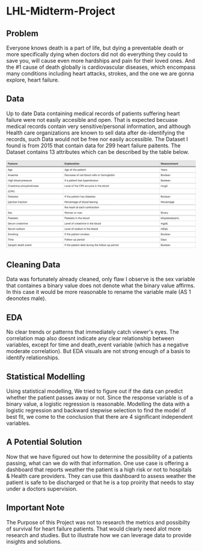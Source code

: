# LHL-Midterm-Project

## Problem
Everyone knows death is a part of life, but dying a preventable death or more specifically dying when doctors did not do everything they could to save you, will cause even more hardships and pain for their loved ones. And the #1 cause of death globally is cardiovascular diseases, which encompass many conditions including heart attacks, strokes, and the one we are gonna explore, heart failure. 

## Data

Up to date Data containing medical records of patients suffering heart failure were not easily accesible and open. That is expected becuase medical records contain very sensitive/personal information, and although Health care organizations are known to sell data after de-identifying the records, such Data would not be free nor easily accessible. The Dataset I found is from 2015 that contain data for 299 heart failure paitents. The Dataset contains 13 attributes which can be described by the table below. 

![Alt text](Variable%20descriptions%20for%20HF%20data.png)

## Cleaning Data

Data was fortunately already cleaned, only flaw I observe is the sex variable that containes a binary value does not denote what the binary value affirms. In this case it would be more reasonable to rename the variable male (AS 1 deonotes male). 

## EDA 
No clear trends or patterns that immediately catch viewer's eyes. The correlation map also doesnt indicate any clear relationship between variables, except for time and death_event variable (which has a negative moderate correlation). But EDA visuals are not strong enough of a basis to identify relationships.

## Statistical Modelling 

Using statistical modelling, We tried to figure out if the data can predict whether the patient passes away or not. Since the response variable is of a binary value, a logistic regression is reasonable. Modelling the data with a logistic regression and backward stepwise selection to find the model of best fit, we come to the conclusion that there are 4 significant independent variables. 

## A Potential Solution 
Now that we have figured out how to determine the possibility of a patients passing, what can we do with that information. One use case is offering a dashboard that reports weather the patient is a high risk or not to hospitals & Health care providers. They can use this dashboard to assess weather the patient is safe to be discharged or that he is a top proirity that needs to stay under a doctors supervision. 

## Important Note

The Purpose of this Project was not to research the metrics and possibilty of survival for heart failure patients. That would clearly need alot more research and studies. But to illustrate how we can leverage data to provide insights and solutions. 


